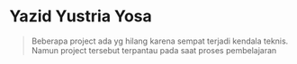 # Yazid Yustria Yosa 

>Beberapa project ada yg hilang karena sempat terjadi kendala teknis. Namun project tersebut terpantau pada saat proses pembelajaran

